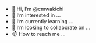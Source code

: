 - 👋 Hi, I’m @cmwakichi
- 👀 I’m interested in ...
- 🌱 I’m currently learning ...
- 💞️ I’m looking to collaborate on ...
- 📫 How to reach me ...

<!---
cmwakichi/cmwakichi is a ✨ special ✨ repository because its `README.md` (this file) appears on your GitHub profile.
You can click the Preview link to take a look at your changes.
--->
